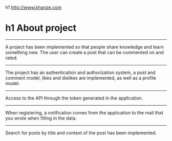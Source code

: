 h1 <http://www.khanze.com>

h1 About project
=====================
---
A project has been implemented so that people share knowledge and learn something new. The user can create a post that can be commented on and rated.
***
The project has an authentication and authorization system, a post and comment model, likes and dislikes are implemented, as well as a profile model.
***
Access to the API through the token generated in the application.
***
When registering, a notification comes from the application to the mail that you wrote when filling in the data.
***
Search for posts by title and context of the post has been implemented.